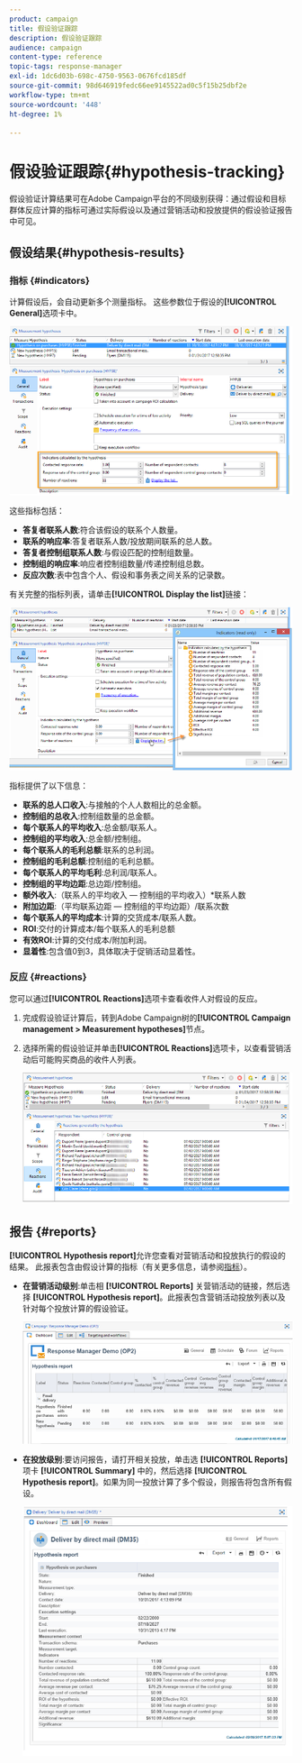 ```yaml
---
product: campaign
title: 假设验证跟踪
description: 假设验证跟踪
audience: campaign
content-type: reference
topic-tags: response-manager
exl-id: 1dc6d03b-698c-4750-9563-0676fcd185df
source-git-commit: 98d646919fedc66ee9145522ad0c5f15b25dbf2e
workflow-type: tm+mt
source-wordcount: '448'
ht-degree: 1%

---
```


# 假设验证跟踪{#hypothesis-tracking}

假设验证计算结果可在Adobe Campaign平台的不同级别获得：通过假设和目标群体反应计算的指标可通过实际假设以及通过营销活动和投放提供的假设验证报告中可见。

## 假设结果{#hypothesis-results}

### 指标 {#indicators}

计算假设后，会自动更新多个测量指标。 这些参数位于假设的&#x200B;**[!UICONTROL General]**&#x200B;选项卡中。

![](assets/response_hypothesis_delivery_example_010.png)

这些指标包括：

* **答复者联系人数**:符合该假设的联系个人数量。
* **联系的响应率**:答复者联系人数/投放期间联系的总人数。
* **答复者控制组联系人数**:与假设匹配的控制组数量。
* **控制组的响应率**:响应者控制组数量/传递控制组总数。
* **反应次数**:表中包含个人、假设和事务表之间关系的记录数。

有关完整的指标列表，请单击&#x200B;**[!UICONTROL Display the list]**&#x200B;链接：

![](assets/response_hypothesis_indicators_002.png)

指标提供了以下信息：

* **联系的总人口收入**:与接触的个人人数相比的总金额。
* **控制组的总收入**:控制组数量的总金额。
* **每个联系人的平均收入**:总金额/联系人。
* **控制组的平均收入**:总金额/控制组。
* **每个联系人的毛利总额**:联系的总利润。
* **控制组的毛利总额**:控制组的毛利总额。
* **每个联系人的平均毛利**:总利润/联系人。
* **控制组的平均边距**:总边距/控制组。
* **额外收入**:（联系人的平均收入 — 控制组的平均收入）*联系人数
* **附加边距**:（平均联系边距 — 控制组的平均边距）/联系次数
* **每个联系人的平均成本**:计算的交货成本/联系人数。
* **ROI**:交付的计算成本/每个联系人的毛利总额
* **有效ROI**:计算的交付成本/附加利润。
* **显着性**:包含值0到3，具体取决于促销活动显着性。

### 反应 {#reactions}

您可以通过&#x200B;**[!UICONTROL Reactions]**&#x200B;选项卡查看收件人对假设的反应。

1. 完成假设验证计算后，转到Adobe Campaign树的&#x200B;**[!UICONTROL Campaign management > Measurement hypotheses]**&#x200B;节点。
1. 选择所需的假设验证并单击&#x200B;**[!UICONTROL Reactions]**&#x200B;选项卡，以查看营销活动后可能购买商品的收件人列表。

   ![](assets/response_hypothesis_reactions_001.png)

## 报告 {#reports}

**[!UICONTROL Hypothesis report]**&#x200B;允许您查看对营销活动和投放执行的假设的结果。 此报表包含由假设计算的指标（有关更多信息，请参阅[指标](#indicators)）。

* **在营销活动级别**:单击相 **[!UICONTROL Reports]** 关营销活动的链接，然后选择 **[!UICONTROL Hypothesis report]**。此报表包含营销活动投放列表以及针对每个投放计算的假设验证。

   ![](assets/response_hypothesis_campaign_report_001.png)

* **在投放级别**:要访问报告，请打开相关投放，单击选 **[!UICONTROL Reports]** 项卡 **[!UICONTROL Summary]** 中的，然后选择 **[!UICONTROL Hypothesis report]**。如果为同一投放计算了多个假设，则报告将包含所有假设。

   ![](assets/response_hypothesis_delivery_report_001.png)
